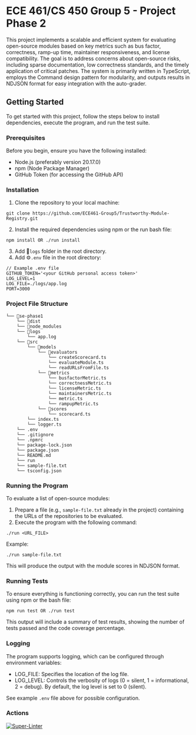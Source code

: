 # ECE 461/CS 450 Group 5 - Project Phase 2
This project implements a scalable and efficient system for evaluating open-source modules based on key metrics such as bus factor, correctness, ramp-up time, maintainer responsiveness, and license compatibility.
The goal is to address concerns about open-source risks, including sparse documentation, low correctness standards, and the timely application of critical patches. The system is primarily written in TypeScript, employs the Command design pattern for modularity, and outputs results in NDJSON format for easy integration with the auto-grader.
## Getting Started
To get started with this project, follow the steps below to install dependencies, execute the program, and run the test suite.
### Prerequisites
Before you begin, ensure you have the following installed:
- Node.js (preferably version 20.17.0)
- npm (Node Package Manager)
- GitHub Token (for accessing the GitHub API)
### Installation
1. Clone the repository to your local machine:
```plaintext
git clone https://github.com/ECE461-Group5/Trustworthy-Module-Registry.git
```
2. Install the required dependencies using npm or the run bash file:
```plaintext
npm install OR ./run install
```
3. Add 📁`logs` folder in the root directory.
4. Add ⚙️`.env` file in the root directory:
```plaintext
// Example .env file
GITHUB_TOKEN='<your GitHub personal access token>'
LOG_LEVEL=1
LOG_FILE=./logs/app.log
PORT=3000
```
### Project File Structure
```plaintext
└── 📁se-phase1
    └── 📁dist
    └── 📁node_modules    
    └── 📁logs
        └── app.log
    └── 📁src
        └── 📁models
            └── 📁evaluators
                └── createScorecard.ts
                └── evaluateModule.ts
                └── readURLsFromFile.ts
            └── 📁metrics
                └── busfactorMetric.ts
                └── correctnessMetric.ts
                └── licenseMetric.ts
                └── maintainersMetric.ts
                └── metric.ts
                └── rampupMetric.ts
            └── 📁scores
                └── scorecard.ts
        └── index.ts
        └── logger.ts
    └── .env
    └── .gitignore
    └── .npmrc
    └── package-lock.json
    └── package.json
    └── README.md
    └── run
    └── sample-file.txt
    └── tsconfig.json
```
### Running the Program
To evaluate a list of open-source modules:
1. Prepare a file (e.g., `sample-file.txt` already in the project) containing the URLs of the repositories to be evaluated.
2. Execute the program with the following command:
```plaintext
./run <URL_FILE>
```
Example:
```plaintext
./run sample-file.txt
```
This will produce the output with the module scores in NDJSON format.
### Running Tests
To ensure everything is functioning correctly, you can run the test suite using npm or the bash file:
```plaintext
npm run test OR ./run test
```
This output will include a summary of test results, showing the number of tests passed and the code coverage percentage.
### Logging
The program supports logging, which can be configured through environment variables:
- LOG_FILE: Specifies the location of the log file.
- LOG_LEVEL: Controls the verbosity of logs (0 = silent, 1 = informational, 2 = debug). By default, the log level is set to 0 (silent).

See example `.env` file above for possible configuration.

### Actions
[![Super-Linter](https://github.com/<OWNER>/<REPOSITORY>/actions/workflows/<WORKFLOW_FILE_NAME>/badge.svg)](https://github.com/marketplace/actions/super-linter)